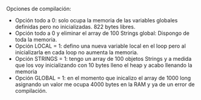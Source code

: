Opciones de compilación:
- Opción todo a 0: solo ocupa la memoria de las variables globales definidas pero no inicializadas. 822 bytes libres.
- Opción todo a 0 y eliminar el array de 100 Strings global: Dispongo de toda la memoria.
- Opción LOCAL = 1: defino una nueva variable local en el loop pero al inicializarla en cada loop no aumenta la memoria.
- Opción STRINGS = 1: tengo un array de 100 objetos Strings y a medida que los voy inicializando con 10 bytes lleno el heap y acabo llenando la memoria
- Opción GLOBAL = 1: en el momento que inicalizo el array de 1000 long asignando un valor me ocupa 4000 bytes en la RAM y ya de un error de compilación.
